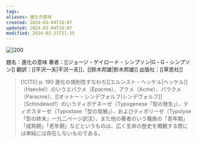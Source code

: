 ```yaml
---
tags: 
aliases: 進化の意味
created: 2024-03-04T18:07
updated: 2024-03-04T18:07
modified: 2024-03-21T21:35
---
```


![|200](https://images-na.ssl-images-amazon.com/images/I/51qJbUOFNVL._SX373_BO1,204,203,200_.jpg)

題名：進化の意味
著者：[[ジョージ・ゲイロード・シンプソン|G・G・シンプソン]]
翻訳：[[平沢一夫|平沢一夫]]、[[鈴木邦雄|鈴木邦雄]]
出版社：[[草思社]]

> [!CITE] p. 190
> 進化の規則性すなわち[[エルンスト・ヘッケル|ヘッケル]]（Haeckel）のいうエパクメ（Epacme）、アクメ（Acme）、パラクメ（Paracme）、[[オットー・シンデヴォルフ|シンデヴォルフ]]（Schindewolf）のいうティポゲネーゼ（Typogenese「型の発生」）、ティポスターゼ（Typostase「型の発展」）、およびティポリーゼ（Typolyse「型の終末」一九二ページ訳注）、また他の著者のいう種族の「青年期」「成熟期」「老年期」などというものは、広く生命の歴史を概観する際には単純には存在しないものである。
